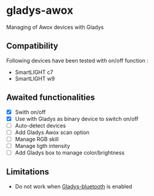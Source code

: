 # gladys-awox
Managing of Awox devices with Gladys

## Compatibility
Following devices have been tested with on/off function :
 * SmartLIGHT c7
 * SmartLIGHT w9

## Awaited functionalities
 - [x] Swith on/off
 - [x] Use with Gladys as binary device to switch on/off
 - [ ] Auto-detect devices
 - [ ] Add Gladys Awox scan option
 - [ ] Manage RGB skill
 - [ ] Manage ligth intensity
 - [ ] Add Gladys box to manage color/brightness

## Limitations
 - Do not work when [Gladys-bluetooth](https://github.com/GladysProject/gladys-bluetooth) is enabled
